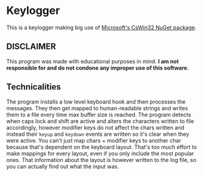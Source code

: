 ﻿# Keylogger

This is a keylogger making big use of [Microsoft's CsWin32 NuGet package](https://github.com/microsoft/CsWin32).

## DISCLAIMER
This program was made with educational purposes in mind.
**I am not responsible for and do not condone any improper use of this software.**

## Technicalities
The program installs a low level keyboard hook and then processes the messages. They then get mapped to human-readable
strings and writes them to a file every time max buffer size is reached. The program detects when caps lock and shift
are active and alters the characters written to file accordingly, however modifier keys do not affect the chars written
and instead their `keyup` and `keydown` events are written so it's clear when they were active. You can't just map
chars + modifier keys to another char because that's dependent on the keyboard layout. That's too much effort to make
mappings for every layout, even if you only include the most popular ones. That information about the layout is however 
written to the log file, so you can actually find out what the input was.
